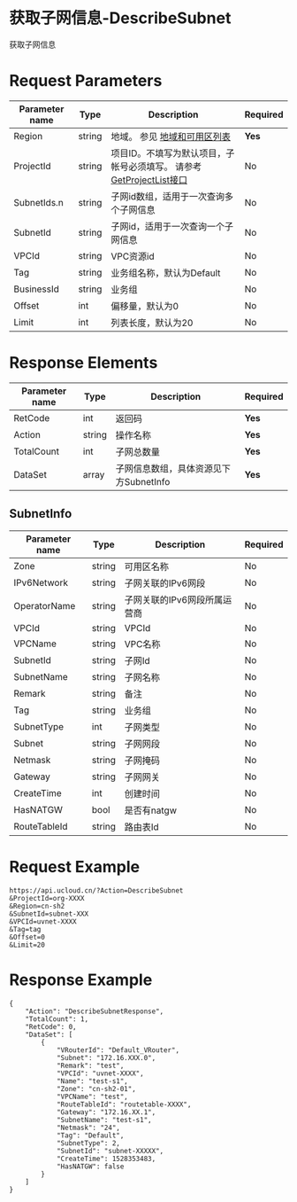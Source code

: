 # 获取子网信息-DescribeSubnet

获取子网信息

# Request Parameters
|Parameter name|Type|Description|Required|
|---|---|---|---|
|Region|string|地域。 参见 [地域和可用区列表](api/summary/regionlist)|**Yes**|
|ProjectId|string|项目ID。不填写为默认项目，子帐号必须填写。 请参考[GetProjectList接口](api/summary/get_project_list)|No|
|SubnetIds.n|string|子网id数组，适用于一次查询多个子网信息|No|
|SubnetId|string|子网id，适用于一次查询一个子网信息|No|
|VPCId|string|VPC资源id|No|
|Tag|string|业务组名称，默认为Default|No|
|BusinessId|string|业务组|No|
|Offset|int|偏移量，默认为0|No|
|Limit|int|列表长度，默认为20|No|

# Response Elements
|Parameter name|Type|Description|Required|
|---|---|---|---|
|RetCode|int|返回码|**Yes**|
|Action|string|操作名称|**Yes**|
|TotalCount|int|子网总数量|**Yes**|
|DataSet|array|子网信息数组，具体资源见下方SubnetInfo|**Yes**|

## SubnetInfo
|Parameter name|Type|Description|Required|
|---|---|---|---|
|Zone|string|可用区名称|No|
|IPv6Network|string|子网关联的IPv6网段|No|
|OperatorName|string|子网关联的IPv6网段所属运营商|No|
|VPCId|string|VPCId|No|
|VPCName|string|VPC名称|No|
|SubnetId|string|子网Id|No|
|SubnetName|string|子网名称|No|
|Remark|string|备注|No|
|Tag|string|业务组|No|
|SubnetType|int|子网类型|No|
|Subnet|string|子网网段|No|
|Netmask|string|子网掩码|No|
|Gateway|string|子网网关|No|
|CreateTime|int|创建时间|No|
|HasNATGW|bool|是否有natgw|No|
|RouteTableId|string|路由表Id|No|

# Request Example
```
https://api.ucloud.cn/?Action=DescribeSubnet
&ProjectId=org-XXXX
&Region=cn-sh2
&SubnetId=subnet-XXX
&VPCId=uvnet-XXXX
&Tag=tag
&Offset=0
&Limit=20
```

# Response Example
```
{
    "Action": "DescribeSubnetResponse", 
    "TotalCount": 1, 
    "RetCode": 0, 
    "DataSet": [
        {
            "VRouterId": "Default_VRouter", 
            "Subnet": "172.16.XXX.0", 
            "Remark": "test", 
            "VPCId": "uvnet-XXXX", 
            "Name": "test-s1", 
            "Zone": "cn-sh2-01", 
            "VPCName": "test", 
            "RouteTableId": "routetable-XXXX", 
            "Gateway": "172.16.XX.1", 
            "SubnetName": "test-s1", 
            "Netmask": "24", 
            "Tag": "Default", 
            "SubnetType": 2, 
            "SubnetId": "subnet-XXXXX", 
            "CreateTime": 1528353483, 
            "HasNATGW": false
        }
    ]
}
```

